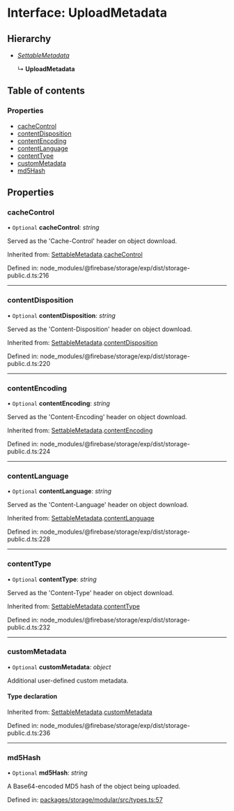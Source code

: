 # Interface: UploadMetadata

## Hierarchy

- [*SettableMetadata*](/reference/storage/interfaces/settablemetadata.md)

  ↳ **UploadMetadata**

## Table of contents

### Properties

- [cacheControl](/reference/storage/interfaces/uploadmetadata.md#cachecontrol)
- [contentDisposition](/reference/storage/interfaces/uploadmetadata.md#contentdisposition)
- [contentEncoding](/reference/storage/interfaces/uploadmetadata.md#contentencoding)
- [contentLanguage](/reference/storage/interfaces/uploadmetadata.md#contentlanguage)
- [contentType](/reference/storage/interfaces/uploadmetadata.md#contenttype)
- [customMetadata](/reference/storage/interfaces/uploadmetadata.md#custommetadata)
- [md5Hash](/reference/storage/interfaces/uploadmetadata.md#md5hash)

## Properties

### cacheControl

• `Optional` **cacheControl**: *string*

Served as the 'Cache-Control' header on object download.

Inherited from: [SettableMetadata](/reference/storage/interfaces/settablemetadata.md).[cacheControl](/reference/storage/interfaces/settablemetadata.md#cachecontrol)

Defined in: node_modules/@firebase/storage/exp/dist/storage-public.d.ts:216

___

### contentDisposition

• `Optional` **contentDisposition**: *string*

Served as the 'Content-Disposition' header on object download.

Inherited from: [SettableMetadata](/reference/storage/interfaces/settablemetadata.md).[contentDisposition](/reference/storage/interfaces/settablemetadata.md#contentdisposition)

Defined in: node_modules/@firebase/storage/exp/dist/storage-public.d.ts:220

___

### contentEncoding

• `Optional` **contentEncoding**: *string*

Served as the 'Content-Encoding' header on object download.

Inherited from: [SettableMetadata](/reference/storage/interfaces/settablemetadata.md).[contentEncoding](/reference/storage/interfaces/settablemetadata.md#contentencoding)

Defined in: node_modules/@firebase/storage/exp/dist/storage-public.d.ts:224

___

### contentLanguage

• `Optional` **contentLanguage**: *string*

Served as the 'Content-Language' header on object download.

Inherited from: [SettableMetadata](/reference/storage/interfaces/settablemetadata.md).[contentLanguage](/reference/storage/interfaces/settablemetadata.md#contentlanguage)

Defined in: node_modules/@firebase/storage/exp/dist/storage-public.d.ts:228

___

### contentType

• `Optional` **contentType**: *string*

Served as the 'Content-Type' header on object download.

Inherited from: [SettableMetadata](/reference/storage/interfaces/settablemetadata.md).[contentType](/reference/storage/interfaces/settablemetadata.md#contenttype)

Defined in: node_modules/@firebase/storage/exp/dist/storage-public.d.ts:232

___

### customMetadata

• `Optional` **customMetadata**: *object*

Additional user-defined custom metadata.

#### Type declaration

Inherited from: [SettableMetadata](/reference/storage/interfaces/settablemetadata.md).[customMetadata](/reference/storage/interfaces/settablemetadata.md#custommetadata)

Defined in: node_modules/@firebase/storage/exp/dist/storage-public.d.ts:236

___

### md5Hash

• `Optional` **md5Hash**: *string*

A Base64-encoded MD5 hash of the object being uploaded.

Defined in: [packages/storage/modular/src/types.ts:57](https://github.com/invertase/react-native-firebase/blob/e2e22540/packages/storage/modular/src/types.ts#L57)
